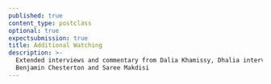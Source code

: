 ```yaml
---
published: true
content_type: postclass
optional: true
expectsubmission: true
title: Additional Watching
description: >-
  Extended interviews and commentary from Dalia Khamissy, Dhalia interviews,
  Benjamin Chesterton and Saree Makdisi
---
```


